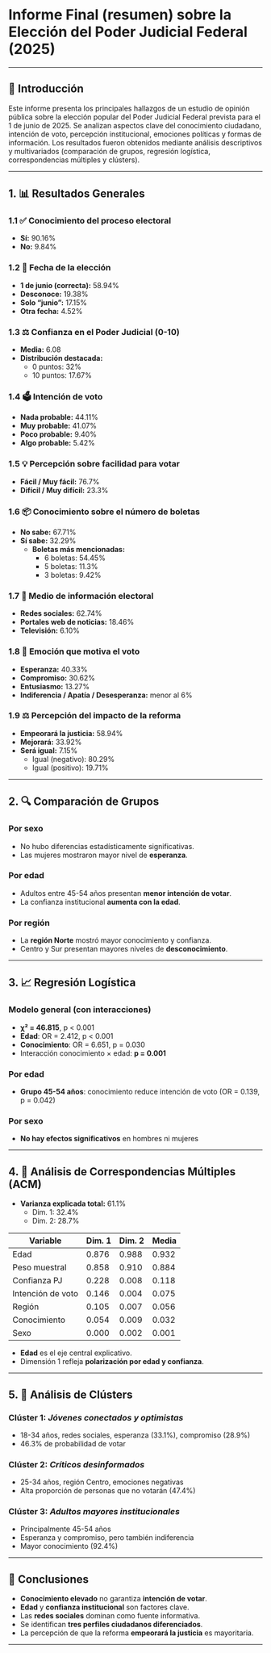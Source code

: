 
# Informe Final (resumen) sobre la Elección del Poder Judicial Federal (2025)

---

## 📝 Introducción

Este informe presenta los principales hallazgos de un estudio de opinión pública sobre la elección popular del Poder Judicial Federal prevista para el 1 de junio de 2025. Se analizan aspectos clave del conocimiento ciudadano, intención de voto, percepción institucional, emociones políticas y formas de información. Los resultados fueron obtenidos mediante análisis descriptivos y multivariados (comparación de grupos, regresión logística, correspondencias múltiples y clústers).

---

## 1. 📊 Resultados Generales

### 1.1 ✅ Conocimiento del proceso electoral

- **Sí:** 90.16%
- **No:** 9.84%

### 1.2 📅 Fecha de la elección

- **1 de junio (correcta):** 58.94%
- **Desconoce:** 19.38%
- **Solo “junio”:** 17.15%
- **Otra fecha:** 4.52%

### 1.3 ⚖️ Confianza en el Poder Judicial (0-10)

- **Media:** 6.08
- **Distribución destacada:**
  - 0 puntos: 32%
  - 10 puntos: 17.67%

### 1.4 🗳️ Intención de voto

- **Nada probable:** 44.11%
- **Muy probable:** 41.07%
- **Poco probable:** 9.40%
- **Algo probable:** 5.42%

### 1.5 💡 Percepción sobre facilidad para votar

- **Fácil / Muy fácil:** 76.7%
- **Difícil / Muy difícil:** 23.3%

### 1.6 📦 Conocimiento sobre el número de boletas

- **No sabe:** 67.71%
- **Sí sabe:** 32.29%
  - **Boletas más mencionadas:**
    - 6 boletas: 54.45%
    - 5 boletas: 11.3%
    - 3 boletas: 9.42%

### 1.7 🧭 Medio de información electoral

- **Redes sociales:** 62.74%
- **Portales web de noticias:** 18.46%
- **Televisión:** 6.10%

### 1.8 💬 Emoción que motiva el voto

- **Esperanza:** 40.33%
- **Compromiso:** 30.62%
- **Entusiasmo:** 13.27%
- **Indiferencia / Apatía / Desesperanza:** menor al 6%

### 1.9 ⚖️ Percepción del impacto de la reforma

- **Empeorará la justicia:** 58.94%
- **Mejorará:** 33.92%
- **Será igual:** 7.15%
  - Igual (negativo): 80.29%
  - Igual (positivo): 19.71%

---

## 2. 🔍 Comparación de Grupos

### Por sexo
- No hubo diferencias estadísticamente significativas.
- Las mujeres mostraron mayor nivel de **esperanza**.

### Por edad
- Adultos entre 45-54 años presentan **menor intención de votar**.
- La confianza institucional **aumenta con la edad**.

### Por región
- La **región Norte** mostró mayor conocimiento y confianza.
- Centro y Sur presentan mayores niveles de **desconocimiento**.

---

## 3. 📈 Regresión Logística

### Modelo general (con interacciones)
- **χ² = 46.815**, p < 0.001
- **Edad**: OR = 2.412, p < 0.001
- **Conocimiento**: OR = 6.651, p = 0.030
- Interacción conocimiento × edad: **p = 0.001**

### Por edad
- **Grupo 45-54 años**: conocimiento reduce intención de voto (OR = 0.139, p = 0.042)

### Por sexo
- **No hay efectos significativos** en hombres ni mujeres

---

## 4. 🔗 Análisis de Correspondencias Múltiples (ACM)

- **Varianza explicada total:** 61.1%
  - Dim. 1: 32.4%
  - Dim. 2: 28.7%

| Variable              | Dim. 1 | Dim. 2 | Media |
|-----------------------|--------|--------|-------|
| Edad                  | 0.876  | 0.988  | 0.932 |
| Peso muestral         | 0.858  | 0.910  | 0.884 |
| Confianza PJ          | 0.228  | 0.008  | 0.118 |
| Intención de voto     | 0.146  | 0.004  | 0.075 |
| Región                | 0.105  | 0.007  | 0.056 |
| Conocimiento          | 0.054  | 0.009  | 0.032 |
| Sexo                  | 0.000  | 0.002  | 0.001 |

- **Edad** es el eje central explicativo.
- Dimensión 1 refleja **polarización por edad y confianza**.

---

## 5. 👥 Análisis de Clústers

### Clúster 1: *Jóvenes conectados y optimistas*
- 18-34 años, redes sociales, esperanza (33.1%), compromiso (28.9%)
- 46.3% de probabilidad de votar

### Clúster 2: *Críticos desinformados*
- 25-34 años, región Centro, emociones negativas
- Alta proporción de personas que no votarán (47.4%)

### Clúster 3: *Adultos mayores institucionales*
- Principalmente 45-54 años
- Esperanza y compromiso, pero también indiferencia
- Mayor conocimiento (92.4%)

---

## 📌 Conclusiones

- **Conocimiento elevado** no garantiza **intención de votar**.
- **Edad** y **confianza institucional** son factores clave.
- Las **redes sociales** dominan como fuente informativa.
- Se identifican **tres perfiles ciudadanos diferenciados**.
- La percepción de que la reforma **empeorará la justicia** es mayoritaria.

---


